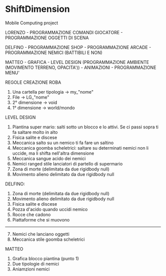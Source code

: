 # ShiftDimension
Mobile Computing project

LORENZO
	- PROGRAMMAZIONE COMANDI GIOCATORE
	- PROGRAMMAZIONE OGGETTI DI SCENA


DELFINO
	- PROGRAMMAZIONE SHOP
	- PROGRAMMAZIONE ARCADE
	- PROGRAMMAZIONE NEMICI (BATTIBILI E NON)



MATTEO
	- GRAFICA
	- LEVEL DESIGN (PROGRAMMAZIONE AMBIENTE (MOVIMENTO TERRENO, OPACITA'))
	- ANIMAZIONI
	- PROGRAMMAZIONE MENU'


REGOLE CREAZIONE ROBA
1. Una cartella per tipologia -> my_"nome"
2. File -> LG_"nome"
3. 2° dimensione -> void
4. 1° dimensione -> world/mondo




LEVEL DESIGN
1. Piantina super mario: salti sotto un blocco e lo attivi. Se ci passi sopra ti fa saltare molto in alto
2. Fisica salite e discese
3. Meccanica salto su un nemico ti fa fare un saltino
4. Meccanica goomba scheletrici: saltare su determinati nemici non li uccide, ma li shifta nell'altra dimensione
5. Meccanica sangue acido dei nemici
6. Nemici ranged stile lanciatori di partello di supermario
7. Zona di morte (delimitata da due rigidbody null)
8. Movimento alieno delimitato da due rigidbody null


DELFINO:
1. Zona di morte (delimitata da due rigidbody null)
2. Movimento alieno delimitato da due rigidbody null
3. Fisica salite e discese
4. Pozza d'acido quando uccidi nemico
5. Rocce che cadono
6. Piattaforme che si muovono
_________________________________________________________________

7. Nemici che lanciano oggetti
8. Meccanica stile goomba scheletrici


MATTEO
1. Grafica blocco piantina (punto 1)
2. Due tipologie di nemici
3. Aniamzioni nemici




















